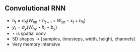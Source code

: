 ## Convolutional RNN
- $h_t = \sigma_h(W_{hh}\star h_{t-1} + W_{xh}\star x_t + b_h)$
- $y_t = \sigma_y(W_{hy}\star h_t + b_y)$
- $\star$ is spatial conv
- 5D shapes -> [samples, timesteps, width, height, channels]
- Very memory intensive